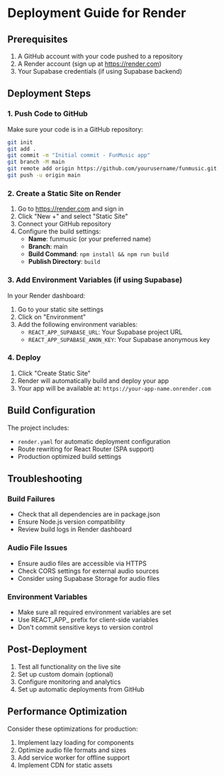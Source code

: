# Deployment Guide for Render

## Prerequisites

1. A GitHub account with your code pushed to a repository
2. A Render account (sign up at https://render.com)
3. Your Supabase credentials (if using Supabase backend)

## Deployment Steps

### 1. Push Code to GitHub

Make sure your code is in a GitHub repository:

```bash
git init
git add .
git commit -m "Initial commit - FunMusic app"
git branch -M main
git remote add origin https://github.com/yourusername/funmusic.git
git push -u origin main
```

### 2. Create a Static Site on Render

1. Go to https://render.com and sign in
2. Click "New +" and select "Static Site"
3. Connect your GitHub repository
4. Configure the build settings:
   - **Name**: funmusic (or your preferred name)
   - **Branch**: main
   - **Build Command**: `npm install && npm run build`
   - **Publish Directory**: `build`

### 3. Add Environment Variables (if using Supabase)

In your Render dashboard:
1. Go to your static site settings
2. Click on "Environment"
3. Add the following environment variables:
   - `REACT_APP_SUPABASE_URL`: Your Supabase project URL
   - `REACT_APP_SUPABASE_ANON_KEY`: Your Supabase anonymous key

### 4. Deploy

1. Click "Create Static Site"
2. Render will automatically build and deploy your app
3. Your app will be available at: `https://your-app-name.onrender.com`

## Build Configuration

The project includes:
- `render.yaml` for automatic deployment configuration
- Route rewriting for React Router (SPA support)
- Production optimized build settings

## Troubleshooting

### Build Failures
- Check that all dependencies are in package.json
- Ensure Node.js version compatibility
- Review build logs in Render dashboard

### Audio File Issues
- Ensure audio files are accessible via HTTPS
- Check CORS settings for external audio sources
- Consider using Supabase Storage for audio files

### Environment Variables
- Make sure all required environment variables are set
- Use REACT_APP_ prefix for client-side variables
- Don't commit sensitive keys to version control

## Post-Deployment

1. Test all functionality on the live site
2. Set up custom domain (optional)
3. Configure monitoring and analytics
4. Set up automatic deployments from GitHub

## Performance Optimization

Consider these optimizations for production:
1. Implement lazy loading for components
2. Optimize audio file formats and sizes
3. Add service worker for offline support
4. Implement CDN for static assets

